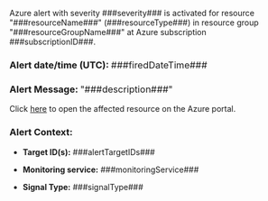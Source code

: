 ﻿Azure alert with severity ###severity### is activated for resource "###resourceName###" (###resourceType###) in resource group "###resourceGroupName###" at Azure subscription ###subscriptionID###.

### Alert date/time (UTC): <span style='font-weight:normal;'>###firedDateTime###</span>

### Alert Message: <span style='font-weight:normal;'>"###description###"</span>

Click [here](###resourceLink###) to open the affected resource on the Azure portal. 

### Alert Context: 

- **Target ID(s):** ###alertTargetIDs###

- **Monitoring service:** ###monitoringService###

- **Signal Type:** ###signalType###


